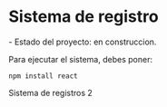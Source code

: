 <h1>Sistema de registro</h1>
- Estado del proyecto: en construccion.

Para ejecutar el sistema, debes poner:

```npm install react```

Sistema de registros 2
